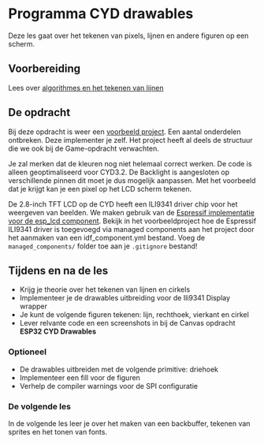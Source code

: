 # Programma CYD drawables

Deze les gaat over het tekenen van pixels, lijnen en andere figuren op een scherm.

## Voorbereiding

Lees over [algorithmes en het tekenen van lijnen](https://en.wikipedia.org/wiki/Line_drawing_algorithm)

## De opdracht

Bij deze opdracht is weer een [voorbeeld project](../../software/CYD/LCD_drawables/). Een aantal onderdelen ontbreken. Deze implementer je zelf. Het project heeft al deels de structuur die we ook bij de Game-opdracht verwachten.

  Je zal merken dat de kleuren nog niet helemaal correct werken. De code is alleen geoptimaliseerd voor CYD3.2. De Backlight is aangesloten op verschillende pinnen dit moet je dus mogelijk aanpassen. Met het voorbeeld dat je krijgt kan je een pixel op het LCD scherm tekenen.

De 2.8-inch TFT LCD op de CYD heeft een ILI9341 driver chip voor het weergeven van beelden. We maken gebruik van de [Espressif implementatie voor de esp_lcd component](https://components.espressif.com/components/espressif/esp_lcd_ili9341/versions/2.0.1/readme). Bekijk in het voorbeeldproject hoe de Espressif ILI9341 driver is toegevoegd via managed components aan het project door het aanmaken van een idf_component.yml bestand. Voeg de `managed_components/` folder toe aan je `.gitignore` bestand!

## Tijdens en na de les

- Krijg je theorie over het tekenen van lijnen en cirkels
- Implementeer je de drawables uitbreiding voor de Ili9341 Display wrapper
- Je kunt de volgende figuren tekenen: lijn, rechthoek, vierkant en cirkel
- Lever relvante code en een screenshots in bij de Canvas opdracht **ESP32 CYD Drawables**

### Optioneel

- De drawables uitbreiden met de volgende primitive: driehoek
- Implementeer een fill voor de figuren
- Verhelp de compiler warnings voor de SPI configuratie

### De volgende les

In de volgende les leer je over het maken van een backbuffer, tekenen van sprites en het tonen van fonts.
